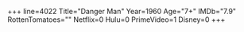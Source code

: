 +++
line=4022
Title="Danger Man"
Year=1960
Age="7+"
IMDb="7.9"
RottenTomatoes=""
Netflix=0
Hulu=0
PrimeVideo=1
Disney=0
+++

